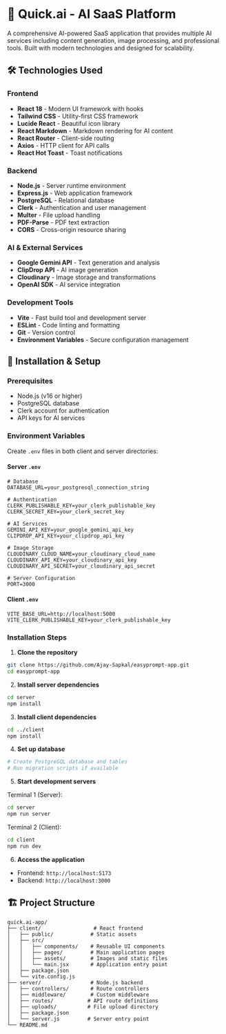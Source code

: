 # 🚀 Quick.ai - AI SaaS Platform

A comprehensive AI-powered SaaS application that provides multiple AI services including content generation, image processing, and professional tools. Built with modern technologies and designed for scalability.

## 🛠️ Technologies Used

### Frontend
- **React 18** - Modern UI framework with hooks
- **Tailwind CSS** - Utility-first CSS framework
- **Lucide React** - Beautiful icon library
- **React Markdown** - Markdown rendering for AI content
- **React Router** - Client-side routing
- **Axios** - HTTP client for API calls
- **React Hot Toast** - Toast notifications

### Backend
- **Node.js** - Server runtime environment
- **Express.js** - Web application framework
- **PostgreSQL** - Relational database
- **Clerk** - Authentication and user management
- **Multer** - File upload handling
- **PDF-Parse** - PDF text extraction
- **CORS** - Cross-origin resource sharing

### AI & External Services
- **Google Gemini API** - Text generation and analysis
- **ClipDrop API** - AI image generation
- **Cloudinary** - Image storage and transformations
- **OpenAI SDK** - AI service integration

### Development Tools
- **Vite** - Fast build tool and development server
- **ESLint** - Code linting and formatting
- **Git** - Version control
- **Environment Variables** - Secure configuration management

## 🚀 Installation & Setup

### Prerequisites
- Node.js (v16 or higher)
- PostgreSQL database
- Clerk account for authentication
- API keys for AI services

### Environment Variables

Create `.env` files in both client and server directories:

#### Server `.env`
```env
# Database
DATABASE_URL=your_postgresql_connection_string

# Authentication
CLERK_PUBLISHABLE_KEY=your_clerk_publishable_key
CLERK_SECRET_KEY=your_clerk_secret_key

# AI Services
GEMINI_API_KEY=your_google_gemini_api_key
CLIPDROP_API_KEY=your_clipdrop_api_key

# Image Storage
CLOUDINARY_CLOUD_NAME=your_cloudinary_cloud_name
CLOUDINARY_API_KEY=your_cloudinary_api_key
CLOUDINARY_API_SECRET=your_cloudinary_api_secret

# Server Configuration
PORT=3000
```

#### Client `.env`
```env
VITE_BASE_URL=http://localhost:5000
VITE_CLERK_PUBLISHABLE_KEY=your_clerk_publishable_key
```

### Installation Steps

1. **Clone the repository**
```bash
git clone https://github.com/Ajay-Sapkal/easyprompt-app.git
cd easyprompt-app
```

2. **Install server dependencies**
```bash
cd server
npm install
```

3. **Install client dependencies**
```bash
cd ../client
npm install
```

4. **Set up database**
```bash
# Create PostgreSQL database and tables
# Run migration scripts if available
```

5. **Start development servers**

Terminal 1 (Server):
```bash
cd server
npm run server
```

Terminal 2 (Client):
```bash
cd client
npm run dev
```

6. **Access the application**
- Frontend: `http://localhost:5173`
- Backend: `http://localhost:3000`


## 🏗️ Project Structure

```
quick.ai-app/
├── client/                 # React frontend
│   ├── public/            # Static assets
│   ├── src/
│   │   ├── components/    # Reusable UI components
│   │   ├── pages/         # Main application pages
│   │   ├── assets/        # Images and static files
│   │   └── main.jsx       # Application entry point
│   ├── package.json
│   └── vite.config.js
├── server/                # Node.js backend
│   ├── controllers/       # Route controllers
│   ├── middleware/        # Custom middleware
│   ├── routes/           # API route definitions
│   ├── uploads/          # File upload directory
│   ├── package.json
│   └── server.js         # Server entry point
└── README.md
```

